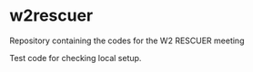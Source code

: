# w2rescuer
Repository containing the codes for the W2 RESCUER meeting

Test code for checking local setup.
